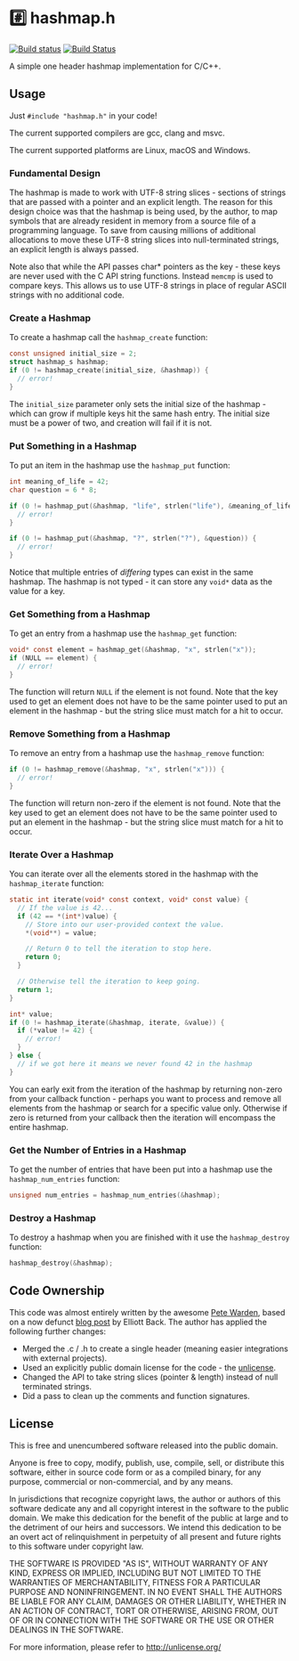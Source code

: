 # #️⃣ hashmap.h

[![Build status](https://ci.appveyor.com/api/projects/status/1crw9uccf869aiss?svg=true)](https://ci.appveyor.com/project/sheredom/hashmap-h)
[![Build Status](https://travis-ci.com/sheredom/hashmap.h.svg?branch=master)](https://travis-ci.com/sheredom/hashmap.h)

A simple one header hashmap implementation for C/C++.

## Usage

Just `#include "hashmap.h"` in your code!

The current supported compilers are gcc, clang and msvc.

The current supported platforms are Linux, macOS and Windows.

### Fundamental Design

The hashmap is made to work with UTF-8 string slices - sections of strings that
are passed with a pointer and an explicit length. The reason for this design
choice was that the hashmap is being used, by the author, to map symbols that
are already resident in memory from a source file of a programming language. To
save from causing millions of additional allocations to move these UTF-8 string
slices into null-terminated strings, an explicit length is always passed.

Note also that while the API passes char* pointers as the key - these keys are
never used with the C API string functions. Instead `memcmp` is used to compare
keys. This allows us to use UTF-8 strings in place of regular ASCII strings with
no additional code.

### Create a Hashmap

To create a hashmap call the `hashmap_create` function:

```c
const unsigned initial_size = 2;
struct hashmap_s hashmap;
if (0 != hashmap_create(initial_size, &hashmap)) {
  // error!
}
```

The `initial_size` parameter only sets the initial size of the hashmap - which
can grow if multiple keys hit the same hash entry. The initial size must be a
power of two, and creation will fail if it is not.

### Put Something in a Hashmap

To put an item in the hashmap use the `hashmap_put` function:

```c
int meaning_of_life = 42;
char question = 6 * 8;

if (0 != hashmap_put(&hashmap, "life", strlen("life"), &meaning_of_life)) {
  // error!
}

if (0 != hashmap_put(&hashmap, "?", strlen("?"), &question)) {
  // error!
}
```

Notice that multiple entries of _differing_ types can exist in the same hashmap.
The hashmap is not typed - it can store any `void*` data as the value for a key.

### Get Something from a Hashmap

To get an entry from a hashmap use the `hashmap_get` function:

```c
void* const element = hashmap_get(&hashmap, "x", strlen("x"));
if (NULL == element) {
  // error!
}
```

The function will return `NULL` if the element is not found. Note that the key
used to get an element does not have to be the same pointer used to put an
element in the hashmap - but the string slice must match for a hit to occur.

### Remove Something from a Hashmap

To remove an entry from a hashmap use the `hashmap_remove` function:

```c
if (0 != hashmap_remove(&hashmap, "x", strlen("x"))) {
  // error!
}
```

The function will return non-zero if the element is not found. Note that the key
used to get an element does not have to be the same pointer used to put an
element in the hashmap - but the string slice must match for a hit to occur.

### Iterate Over a Hashmap

You can iterate over all the elements stored in the hashmap with the
`hashmap_iterate` function:

```c
static int iterate(void* const context, void* const value) {
  // If the value is 42...
  if (42 == *(int*)value) {
    // Store into our user-provided context the value.
    *(void**) = value;

    // Return 0 to tell the iteration to stop here.
    return 0;
  }

  // Otherwise tell the iteration to keep going.
  return 1;
}

int* value;
if (0 != hashmap_iterate(&hashmap, iterate, &value)) {
  if (*value != 42) {
    // error!
  }
} else {
  // if we got here it means we never found 42 in the hashmap
}
```

You can early exit from the iteration of the hashmap by returning non-zero from
your callback function - perhaps you want to process and remove all elements
from the hashmap or search for a specific value only. Otherwise if zero is
returned from your callback then the iteration will encompass the entire
hashmap.

### Get the Number of Entries in a Hashmap

To get the number of entries that have been put into a hashmap use the
`hashmap_num_entries` function:

```c
unsigned num_entries = hashmap_num_entries(&hashmap);
```

### Destroy a Hashmap

To destroy a hashmap when you are finished with it use the `hashmap_destroy`
function:

```c
hashmap_destroy(&hashmap);
```

## Code Ownership

This code was almost entirely written by the awesome
[Pete Warden](https://twitter.com/petewarden), based on a now defunct
[blog post](https://web.archive.org/web/20160329102146/http://elliottback.com/wp/hashmap-implementation-in-c/)
by Elliott Back. The author has applied the following further changes:

- Merged the .c / .h to create a single header (meaning easier integrations with
  external projects).
- Used an explicitly public domain license for the code - the
  [unlicense](https://unlicense.org/).
- Changed the API to take string slices (pointer & length) instead of null
  terminated strings.
- Did a pass to clean up the comments and function signatures.

## License

This is free and unencumbered software released into the public domain.

Anyone is free to copy, modify, publish, use, compile, sell, or
distribute this software, either in source code form or as a compiled
binary, for any purpose, commercial or non-commercial, and by any
means.

In jurisdictions that recognize copyright laws, the author or authors
of this software dedicate any and all copyright interest in the
software to the public domain. We make this dedication for the benefit
of the public at large and to the detriment of our heirs and
successors. We intend this dedication to be an overt act of
relinquishment in perpetuity of all present and future rights to this
software under copyright law.

THE SOFTWARE IS PROVIDED "AS IS", WITHOUT WARRANTY OF ANY KIND,
EXPRESS OR IMPLIED, INCLUDING BUT NOT LIMITED TO THE WARRANTIES OF
MERCHANTABILITY, FITNESS FOR A PARTICULAR PURPOSE AND NONINFRINGEMENT.
IN NO EVENT SHALL THE AUTHORS BE LIABLE FOR ANY CLAIM, DAMAGES OR
OTHER LIABILITY, WHETHER IN AN ACTION OF CONTRACT, TORT OR OTHERWISE,
ARISING FROM, OUT OF OR IN CONNECTION WITH THE SOFTWARE OR THE USE OR
OTHER DEALINGS IN THE SOFTWARE.

For more information, please refer to <http://unlicense.org/>
